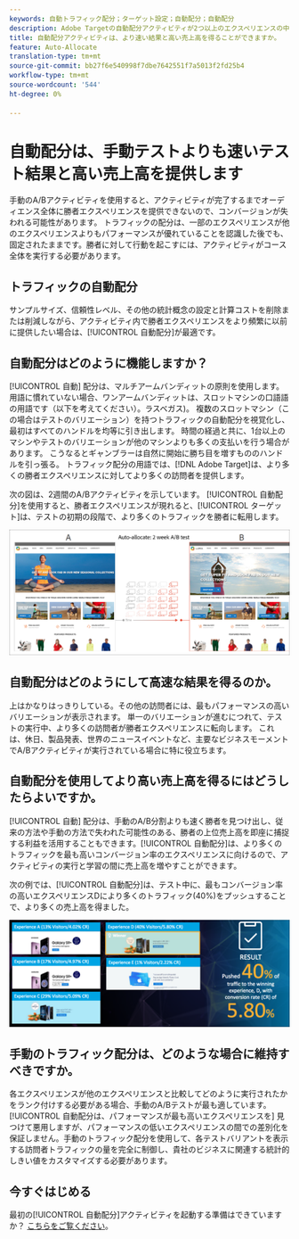 ```yaml
---
keywords: 自動トラフィック配分；ターゲット設定；自動配分；自動配分
description: Adobe Targetの自動配分アクティビティが2つ以上のエクスペリエンスの中で勝者を識別し、より多くのトラフィックを自動的に勝者に再割り当てする方法を説明します。
title: 自動配分アクティビティは、より速い結果と高い売上高を得ることができますか。
feature: Auto-Allocate
translation-type: tm+mt
source-git-commit: bb27f6e540998f7dbe7642551f7a5013f2fd25b4
workflow-type: tm+mt
source-wordcount: '544'
ht-degree: 0%

---
```



# 自動配分は、手動テストよりも速いテスト結果と高い売上高を提供します

手動のA/Bアクティビティを使用すると、アクティビティが完了するまでオーディエンス全体に勝者エクスペリエンスを提供できないので、コンバージョンが失われる可能性があります。 トラフィックの配分は、一部のエクスペリエンスが他のエクスペリエンスよりもパフォーマンスが優れていることを認識した後でも、固定されたままです。勝者に対して行動を起こすには、アクティビティがコース全体を実行する必要があります。

## トラフィックの自動配分

サンプルサイズ、信頼性レベル、その他の統計概念の設定と計算コストを削除または削減しながら、アクティビティ内で勝者エクスペリエンスをより頻繁に以前に提供したい場合は、[!UICONTROL 自動配分]が最適です。

## 自動配分はどのように機能しますか？

[!UICONTROL 自動] 配分は、マルチアームバンディットの原則を使用します。用語に慣れていない場合、ワンアームバンディットは、スロットマシンの口語語の用語です（以下を考えてください）。ラスベガス)。 複数のスロットマシン（この場合はテストのバリエーション）を持つトラフィックの自動配分を視覚化し、最初はすべてのハンドルを均等に引き出します。 時間の経過と共に、1台以上のマシンやテストのバリエーションが他のマシンよりも多くの支払いを行う場合があります。 こうなるとギャンブラーは自然に開始に勝ち目を増すもののハンドルを引っ張る。 トラフィック配分の用語では、[!DNL Adobe Target]は、より多くの勝者エクスペリエンスに対してより多くの訪問者を提供します。

次の図は、2週間のA/Bアクティビティを示しています。 [!UICONTROL 自動配分]を使用すると、勝者エクスペリエンスが現れると、[!UICONTROL ターゲット]は、テストの初期の段階で、より多くのトラフィックを勝者に転用します。

![自動配分の図](/help/c-activities/automated-traffic-allocation/assets/Auto-Allocate-test.png)

## 自動配分はどのようにして高速な結果を得るのか。

上はかなりはっきりしている。その他の訪問者には、最もパフォーマンスの高いバリエーションが表示されます。 単一のバリエーションが進むにつれて、テストの実行中、より多くの訪問者が勝者エクスペリエンスに転向します。 これは、休日、製品発表、世界のニュースイベントなど、主要なビジネスモーメントでA/Bアクティビティが実行されている場合に特に役立ちます。

## 自動配分を使用してより高い売上高を得るにはどうしたらよいですか。

[!UICONTROL 自動] 配分は、手動のA/B分割よりも速く勝者を見つけ出し、従来の方法や手動の方法で失われた可能性のある、勝者の上位売上高を即座に捕捉する利益を活用することもできます。[!UICONTROL 自動配分]は、より多くのトラフィックを最も高いコンバージョン率のエクスペリエンスに向けるので、アクティビティの実行と学習の間に売上高を増やすことができます。

次の例では、[!UICONTROL 自動配分]は、テスト中に、最もコンバージョン率の高いエクスペリエンスDにより多くのトラフィック(40%)をプッシュすることで、より多くの売上高を得ました。

![自動配分は高い売上高を示す](/help/c-activities/automated-traffic-allocation/assets/five-experiences.png)

## 手動のトラフィック配分は、どのような場合に維持すべきですか。

各エクスペリエンスが他のエクスペリエンスと比較してどのように実行されたかをランク付けする必要がある場合、手動のA/Bテストが最も適しています。 [!UICONTROL 自動配分は、パフォーマンスが最も高いエクスペリエンスを] 見つけて悪用しますが、パフォーマンスの低いエクスペリエンスの間での差別化を保証しません。手動のトラフィック配分を使用して、各テストバリアントを表示する訪問者トラフィックの量を完全に制御し、貴社のビジネスに関連する統計的しきい値をカスタマイズする必要があります。

## 今すぐはじめる

最初の[!UICONTROL 自動配分]アクティビティを起動する準備はできていますか？ [こちらをご覧ください](/help/c-activities/automated-traffic-allocation/automated-traffic-allocation.md)。


